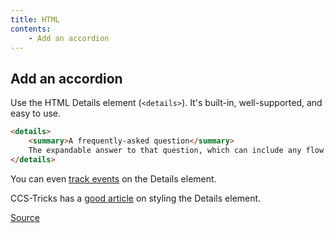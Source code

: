 ```yaml
---
title: HTML
contents:
    - Add an accordion
---
```


## Add an accordion

Use the HTML Details element (`<details>`). It's built-in, well-supported, and easy to use.

```html
<details>
    <summary>A frequently-asked question</summary>
    The expandable answer to that question, which can include any flow content.
</details>
```

You can even [track events](https://developer.mozilla.org/en-US/docs/Web/HTML/Element/details#Events) on the Details element.

CCS-Tricks has a [good article](https://css-tricks.com/quick-reminder-that-details-summary-is-the-easiest-way-ever-to-make-an-accordion/) on styling the Details element.

[Source](https://developer.mozilla.org/en-US/docs/Web/HTML/Element/details)
